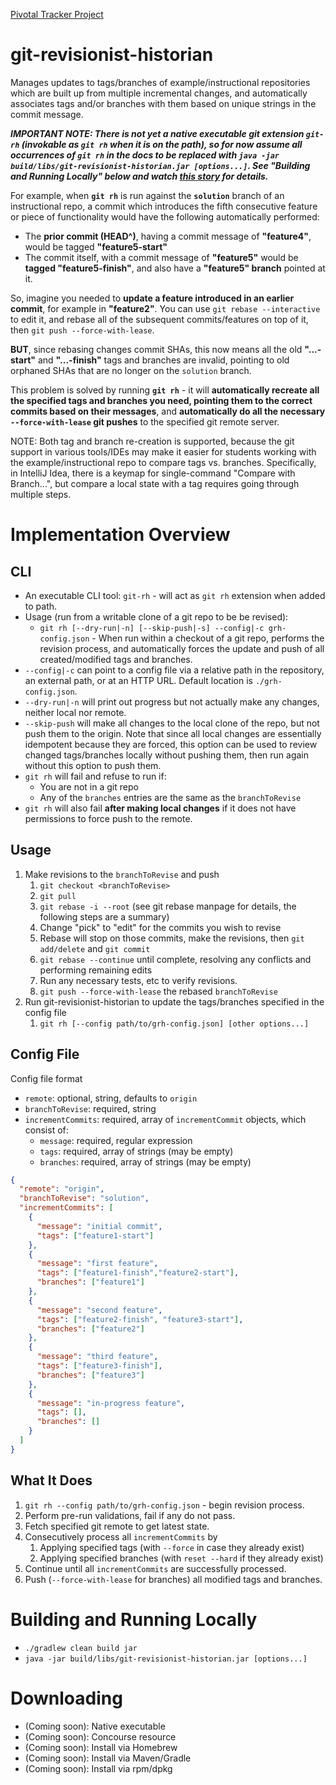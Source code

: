 [Pivotal Tracker Project](https://www.pivotaltracker.com/n/projects/2092368)

# git-revisionist-historian

Manages updates to tags/branches of example/instructional repositories which are built up from multiple incremental
changes, and automatically associates tags and/or branches with them based on unique strings in the commit message.

***IMPORTANT NOTE: There is not yet a native executable git extension `git-rh` (invokable as `git rh` when it
is on the path), so for now assume all occurrences of `git rh` in the docs to be replaced with
`java -jar build/libs/git-revisionist-historian.jar [options...]`.  See "Building and Running Locally" below and
watch [this story](https://www.pivotaltracker.com/story/show/150307700) for details.***

For example, when **`git rh`** is run against the **`solution`** branch of an instructional repo, a commit which
introduces the fifth consecutive feature or piece of functionality would have the following automatically performed:
* The **prior commit (HEAD^)**, having a commit message of **"feature4"**, would be tagged **"feature5-start"**
* The commit itself, with a commit message of **"feature5"** would be **tagged "feature5-finish"**, and also
  have a **"feature5" branch** pointed at it.

So, imagine you needed to **update a feature introduced in an earlier commit**, for example in **"feature2"**.  You can
use `git rebase --interactive` to edit it, and rebase all of the subsequent commits/features on top of it, then
`git push --force-with-lease`.

**BUT**, since rebasing changes commit SHAs, this now means all the old **"...-start"** and **"...-finish"** tags and branches are invalid,
pointing to old orphaned SHAs that are no longer on the `solution` branch.

This problem is solved by running **`git rh`** - it will **automatically recreate all the specified tags and branches
you need, pointing them to the correct commits based on their messages**, and **automatically do all the necessary `--force-with-lease` git pushes**
to the specified git remote server.

NOTE: Both tag and branch re-creation is supported, because the git support in various tools/IDEs may make it easier
for students working with the example/instructional repo to compare tags vs. branches.  Specifically, in
IntelliJ Idea, there is a keymap for single-command "Compare with Branch...", but compare a local state with a 
tag requires going through multiple steps.

# Implementation Overview

## CLI

* An executable CLI tool: `git-rh` - will act as `git rh` extension when added to path.
* Usage (run from a writable clone of a git repo to be be revised):
  * `git rh [--dry-run|-n] [--skip-push|-s] --config|-c grh-config.json` - When run within a checkout of a git repo, performs the revision process,
    and automatically forces the update and push of all created/modified tags and branches.
* `--config|-c` can point to a config file via a relative path in the repository, an external path, or at an HTTP URL.  Default location is `./grh-config.json`.
* `--dry-run|-n` will print out progress but not actually make any changes, neither local nor remote.
* `--skip-push` will make all changes to the local clone of the repo, but not push them to the origin.  Note that since
  all local changes are essentially idempotent because they are forced, this option can be used to review changed tags/branches
  locally without pushing them, then run again without this option to push them. 
* `git rh` will fail and refuse to run if:
  * You are not in a git repo
  * Any of the `branches` entries are the same as the `branchToRevise`
* `git rh` will also fail **after making local changes** if it does not have permissions to force push to the remote.

## Usage

1. Make revisions to the `branchToRevise` and push
    1. `git checkout <branchToRevise>`
    1. `git pull`
    1. `git rebase -i --root` (see git rebase manpage for details, the following steps are a summary)
    1. Change "pick" to "edit" for the commits you wish to revise
    1. Rebase will stop on those commits, make the revisions, then `git add/delete` and `git commit`
    1. `git rebase --continue` until complete, resolving any conflicts and performing remaining edits
    1. Run any necessary tests, etc to verify revisions.
    1. `git push --force-with-lease` the rebased `branchToRevise`
1. Run git-revisionist-historian to update the tags/branches specified in the config file 
    1. `git rh [--config path/to/grh-config.json] [other options...]`

## Config File

Config file format

* `remote`: optional, string, defaults to `origin`
* `branchToRevise`: required, string
* `incrementCommits`: required, array of `incrementCommit` objects, which consist of:
  * `message`: required, regular expression
  * `tags`: required, array of strings (may be empty)
  * `branches`: required, array of strings (may be empty)

```JSON
{
  "remote": "origin",
  "branchToRevise": "solution",
  "incrementCommits": [
    {
      "message": "initial commit",
      "tags": ["feature1-start"]
    },
    {
      "message": "first feature",
      "tags": ["feature1-finish","feature2-start"],
      "branches": ["feature1"] 
    },
    {
      "message": "second feature",
      "tags": ["feature2-finish", "feature3-start"],
      "branches": ["feature2"] 
    },
    {
      "message": "third feature",
      "tags": ["feature3-finish"],
      "branches": ["feature3"] 
    },
    {
      "message": "in-progress feature",
      "tags": [],
      "branches": [] 
    }
  ]
}
```

## What It Does

1. `git rh --config path/to/grh-config.json` - begin revision process.
1. Perform pre-run validations, fail if any do not pass.
1. Fetch specified git remote to get latest state.
1. Consecutively process all `incrementCommits` by
    1. Applying specified tags (with `--force` in case they already exist)
    1. Applying specified branches (with `reset --hard` if they already exist)
1. Continue until all `incrementCommits` are successfully processed.
1. Push (`--force-with-lease` for branches) all modified tags and branches.

# Building and Running Locally

* `./gradlew clean build jar`
* `java -jar build/libs/git-revisionist-historian.jar [options...]`

# Downloading

* (Coming soon): Native executable
* (Coming soon): Concourse resource
* (Coming soon): Install via Homebrew
* (Coming soon): Install via Maven/Gradle
* (Coming soon): Install via rpm/dpkg
